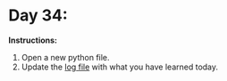 # Day 34: 
**Instructions:** 
1. Open a new python file.
2. Update the [log file](../../log.md) with what you have learned today.
